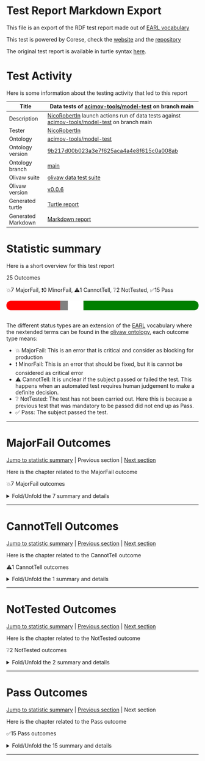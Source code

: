# Test Report Markdown Export

This file is an export of the RDF test report made out of [EARL vocabulary](https://www.w3.org/TR/EARL10/)

This test is powered by Corese, check the [website](https://project.inria.fr/corese/) and the [repository](https://github.com/Wimmics/corese)

The original test report is available in turtle syntax [here](./data-test-actions.ttl).

# Test Activity

Here is some information about the testing activity that led to this report

|Title|Data&#32;tests&#32;of&#32;[acimov-tools/model-test](https://github.com/acimov-tools/model-test)&#32;on&#32;branch&#32;main|
|--|--|
|Description|[NicoRobertIn](https://github.com/NicoRobertIn)&#32;launch&#32;actions&#32;run&#32;of&#32;data&#32;tests&#32;against&#32;[acimov-tools/model-test](https://github.com/acimov-tools/model-test)&#32;on&#32;branch&#32;main|
|Tester|[NicoRobertIn](https://github.com/NicoRobertIn)|
|Ontology|[acimov-tools/model-test](https://github.com/acimov-tools/model-test)|
|Ontology version|[9b217d00b023a3e7f625aca4a4e8f615c0a008ab](https://github.com/acimov-tools/model-test/tree/9b217d00b023a3e7f625aca4a4e8f615c0a008ab)|
|Ontology branch|[main](https://github.com/acimov-tools/model-test/tree/main)|
|Olivaw suite|[olivaw data test suite](https://github.com/Wimmics/olivaw/blob/v0.0.6/olivaw/test/data/suite.py)|
|Olivaw version|[v0.0.6](https://github.com/Wimmics/olivaw)|
|Generated turtle|[Turtle report](./data-test-actions.ttl)|
|Generated Markdown|[Markdown report](./data-test-actions.md)|

# Statistic summary

Here is a short overview for this test report

25 Outcomes

:boom:7 MajorFail, :exclamation:0 MinorFail, :warning:1 CannotTell, :grey_question:2 NotTested, :white_check_mark:15 Pass

<div  style="border-radius: 12px; height: 25px; overflow: hidden"><img src="../assets/red.png" width="28%" height="25px"/><img src="../assets/orange.png" width="0%" height="25px"/><img src="../assets/grey.png" width="4%" height="25px"/><img src="../assets/white.png" width="8%" height="25px"/><img src="../assets/green.png" width="60%" height="25px"/></div>

<br/>

The different status types are an extension of the [EARL](https://www.w3.org/TR/EARL10-Schema/) vocabulary where the nextended terms can be found in the [olivaw ontology](https://ns.inria.fr/olivaw#), each outcome type means:
* :boom: MajorFail: This is an error that is critical and consider as blocking for production
* :exclamation: MinorFail: This is an error that should be fixed, but it is cannot be considered as critical error
* :warning: CannotTell: It is unclear if the subject passed or failed the test. This happens when an automated test requires human judgement to make a definite decision.
* :grey_question: NotTested:  The test has not been carried out. Here this is because a previous test that was mandatory to be passed did not end up as Pass.
* :white_check_mark: Pass: The subject passed the test.

***


# MajorFail Outcomes

[Jump to statistic summary](#statistic-summary)	|	Previous section	|	[Next section](#cannottell-outcomes)

Here is the chapter related to the MajorFail outcome

:boom:7 MajorFail outcomes

<details>
<summary>Fold/Unfold the 7 summary and details</summary>

## MajorFail Outcomes Summary

:boom:7 MajorFail outcomes

|*Jump*|*Number*|*Status*|*Subject*|*Criterion*|*Title*|*Link*|
|------|--------|--------|---------|-----------|-------|------|
|[Chapter top](#majorfail-outcomes)|<div id="summary-MajorFail-1">1/7</div>|:boom:MajorFail|`usecase-zeusecase-wronguncommonprefix`|[data-richness](https://raw.githubusercontent.com/acimov-tools/model-test/main/.acimov/custom-tests/data/richness.shacl#criterion)|Error on custom test |[Jump](#majorfail-outcome-number-1)|
|[Chapter top](#majorfail-outcomes)|<div id="summary-MajorFail-2">2/7</div>|:boom:MajorFail|`usecase-zeusecase-wrongcommonprefix`|[data-richness](https://raw.githubusercontent.com/acimov-tools/model-test/main/.acimov/custom-tests/data/richness.shacl#criterion)|Error on custom test |[Jump](#majorfail-outcome-number-2)|
|[Chapter top](#majorfail-outcomes)|<div id="summary-MajorFail-3">3/7</div>|:boom:MajorFail|`usecase-zeusecase-syntax`|[syntax](https://ns.inria.fr/olivaw#syntax)|Test subject has syntax errors|[Jump](#majorfail-outcome-number-3)|
|[Chapter top](#majorfail-outcomes)|<div id="summary-MajorFail-4">4/7</div>|:boom:MajorFail|`usecase-zeusecase-notrealterm`|[term-recognition](https://ns.inria.fr/olivaw#term-recognition)|Unknown ontology term|[Jump](#majorfail-outcome-number-4)|
|[Chapter top](#majorfail-outcomes)|<div id="summary-MajorFail-5">5/7</div>|:boom:MajorFail|`usecase-zeusecase-notrealterm`|[data-richness](https://raw.githubusercontent.com/acimov-tools/model-test/main/.acimov/custom-tests/data/richness.shacl#criterion)|Error on custom test |[Jump](#majorfail-outcome-number-5)|
|[Chapter top](#majorfail-outcomes)|<div id="summary-MajorFail-6">6/7</div>|:boom:MajorFail|`usecase-zeusecase-inconsistent`|[owl-rl-constraint](https://ns.inria.fr/olivaw#owl-rl-constraint)|OWL RL Constraint violation|[Jump](#majorfail-outcome-number-6)|
|[Chapter top](#majorfail-outcomes)|<div id="summary-MajorFail-7">7/7</div>|:boom:MajorFail|`dataset-domain1-scenario1`|[owl-rl-constraint](https://ns.inria.fr/olivaw#owl-rl-constraint)|OWL RL Constraint violation|[Jump](#majorfail-outcome-number-7)|

***

## MajorFail Outcomes Details

This subchapter gives more details to the :boom:MajorFail outcomes

### MajorFail Outcome number 1

[Jump to summary definition](#summary-MajorFail-1)	|	Previous MajorFail outcome	|	[Next MajorFail outcome](#majorfail-outcome-number-2)

:boom:MajorFail outcome
#### Subject detail
|Name|usecase-zeusecase-wronguncommonprefix|
|----|----|
|Title|Standalone&#32;use&#32;case&#32;use-cases/zeusecase/wronguncommonprefix.ttl&#32;from&#32;branch&#32;main|
|Composition|- [Use case zeusecase/wronguncommonprefix](https://github.com/acimov-tools/model-test/blob/main/use-cases/zeusecase/wronguncommonprefix.ttl)|

#### Criterion detail
|Identifier|[data-richness](https://raw.githubusercontent.com/acimov-tools/model-test/main/.acimov/custom-tests/data/richness.shacl#criterion)|
|----|----|
|Title|The&#32;vocabulary&#32;is&#32;linked&#32;to&#32;by&#32;other&#32;vocabularies|
|Description|Each&#32;node&#32;should&#32;have&#32;predicates&#32;other&#32;than&#32;rdf:type|

#### Outcome Detail
|Jump|Type|:boom:MajorFail|
|----|----|----|
|[Section top](#majorfail-outcome-number-1)|Identifier|`data-richness`|
|[Section top](#majorfail-outcome-number-1)|Title|Error&#32;on&#32;custom&#32;test&#32;|
|[Section top](#majorfail-outcome-number-1)|Description|Error&#32;occured&#32;while&#32;running&#32;custom&#32;test&#32;|
|[Section top](#majorfail-outcome-number-1)|Pointer|<pre lang="Turtle"><code>:shape&#32;a&#32;sh:NodeShape&#32;;  &#10; &#32; &#32; &#32; &#32;sh:message&#32; &#34;Some&#32;subjects&#32;only&#32;have&#32;a&#32;rdf:type&#32;property&#34; &#32;;  &#10; &#32; &#32; &#32; &#32;sh:severity&#32;sh:Warning&#32;;  &#10; &#32; &#32; &#32; &#32;sh:sparql&#32; &#91;&#32;sh:select&#32; &#34; &#34; &#34;  &#10;select&#32;?this&#32;where&#32;{  &#10; &#32; &#32;?this&#32;?p&#32;?o&#32;.  &#10; &#32; &#32; &#32;filter&#32;(?p&#32;!=&#32;rdf:t...&#34; &#34; &#34; &#32;]&#32;;  &#10; &#32; &#32; &#32; &#32;sh:targetSubjectsOf&#32;rdf:type&#32;.</code></pre>|
|[Section top](#majorfail-outcome-number-1)|Pointer|<pre lang="Turtle"><code>violation:e87efa47-2d62-4036-a3f2-d9af708273d1&#32;a&#32;sh:ValidationResult&#32;;  &#10; &#32; &#32; &#32; &#32;sh:focusNode&#32; &#60;https://www.example.org/zeusecase/zeInstance> &#32;;  &#10; &#32; &#32; &#32; &#32;sh:resultMessage&#32; &#34;Some&#32;subjects&#32;only&#32;have&#32;a&#32;rdf:type&#32;property&#34; &#32;;  &#10; &#32; &#32; &#32; &#32;sh:resultPath&#32;sh:sparql&#32;;  &#10; &#32; &#32; &#32; &#32;sh:resultSeverity&#32;sh:Warning&#32;;  &#10; &#32; &#32; &#32; &#32;sh:sourceConstraintComponent&#32;sh:sparqlCount&#32;;  &#10; &#32; &#32; &#32; &#32;sh:sourceShape&#32;data-richness:shape&#32;.</code></pre>|
|[Section top](#majorfail-outcome-number-1)|Pointer|<pre lang="Turtle"><code>:zeInstance&#32;a&#32; &#60;http://www.example.org/olivaw/ClassA> &#32;.</code></pre>|

***
### MajorFail Outcome number 2

[Jump to summary definition](#summary-MajorFail-2)	|	[Previous MajorFail outcome](#majorfail-outcome-number-1)	|	[Next MajorFail outcome](#majorfail-outcome-number-3)

:boom:MajorFail outcome
#### Subject detail
|Name|usecase-zeusecase-wrongcommonprefix|
|----|----|
|Title|Standalone&#32;use&#32;case&#32;use-cases/zeusecase/wrongcommonprefix.ttl&#32;from&#32;branch&#32;main|
|Composition|- [Use case zeusecase/wrongcommonprefix](https://github.com/acimov-tools/model-test/blob/main/use-cases/zeusecase/wrongcommonprefix.ttl)|

#### Criterion detail
|Identifier|[data-richness](https://raw.githubusercontent.com/acimov-tools/model-test/main/.acimov/custom-tests/data/richness.shacl#criterion)|
|----|----|
|Title|The&#32;vocabulary&#32;is&#32;linked&#32;to&#32;by&#32;other&#32;vocabularies|
|Description|Each&#32;node&#32;should&#32;have&#32;predicates&#32;other&#32;than&#32;rdf:type|

#### Outcome Detail
|Jump|Type|:boom:MajorFail|
|----|----|----|
|[Section top](#majorfail-outcome-number-2)|Identifier|`data-richness`|
|[Section top](#majorfail-outcome-number-2)|Title|Error&#32;on&#32;custom&#32;test&#32;|
|[Section top](#majorfail-outcome-number-2)|Description|Error&#32;occured&#32;while&#32;running&#32;custom&#32;test&#32;|
|[Section top](#majorfail-outcome-number-2)|Pointer|<pre lang="Turtle"><code>:shape&#32;a&#32;sh:NodeShape&#32;;  &#10; &#32; &#32; &#32; &#32;sh:message&#32; &#34;Some&#32;subjects&#32;only&#32;have&#32;a&#32;rdf:type&#32;property&#34; &#32;;  &#10; &#32; &#32; &#32; &#32;sh:severity&#32;sh:Warning&#32;;  &#10; &#32; &#32; &#32; &#32;sh:sparql&#32; &#91;&#32;sh:select&#32; &#34; &#34; &#34;  &#10;select&#32;?this&#32;where&#32;{  &#10; &#32; &#32;?this&#32;?p&#32;?o&#32;.  &#10; &#32; &#32; &#32;filter&#32;(?p&#32;!=&#32;rdf:t...&#34; &#34; &#34; &#32;]&#32;;  &#10; &#32; &#32; &#32; &#32;sh:targetSubjectsOf&#32;rdf:type&#32;.</code></pre>|
|[Section top](#majorfail-outcome-number-2)|Pointer|<pre lang="Turtle"><code>violation:bbb37be9-80e7-4484-9754-68868ac8a4a2&#32;a&#32;sh:ValidationResult&#32;;  &#10; &#32; &#32; &#32; &#32;sh:focusNode&#32; &#60;https://www.example.org/zeusecase/zeInstance> &#32;;  &#10; &#32; &#32; &#32; &#32;sh:resultMessage&#32; &#34;Some&#32;subjects&#32;only&#32;have&#32;a&#32;rdf:type&#32;property&#34; &#32;;  &#10; &#32; &#32; &#32; &#32;sh:resultPath&#32;sh:sparql&#32;;  &#10; &#32; &#32; &#32; &#32;sh:resultSeverity&#32;sh:Warning&#32;;  &#10; &#32; &#32; &#32; &#32;sh:sourceConstraintComponent&#32;sh:sparqlCount&#32;;  &#10; &#32; &#32; &#32; &#32;sh:sourceShape&#32;data-richness:shape&#32;.</code></pre>|
|[Section top](#majorfail-outcome-number-2)|Pointer|<pre lang="Turtle"><code>:zeInstance&#32;a&#32;sand:ClassA&#32;.</code></pre>|

***
### MajorFail Outcome number 3

[Jump to summary definition](#summary-MajorFail-3)	|	[Previous MajorFail outcome](#majorfail-outcome-number-2)	|	[Next MajorFail outcome](#majorfail-outcome-number-4)

:boom:MajorFail outcome
#### Subject detail
|Name|usecase-zeusecase-syntax|
|----|----|
|Title|Standalone&#32;use&#32;case&#32;use-cases/zeusecase/syntax.ttl&#32;from&#32;branch&#32;main|
|Composition|- [Use case zeusecase/syntax](https://github.com/acimov-tools/model-test/blob/main/use-cases/zeusecase/syntax.ttl)|

#### Criterion detail
|Identifier|[syntax](https://ns.inria.fr/olivaw#syntax)|
|----|----|
|Title|Syntax&#32;test|
|Description|A&#32;test&#32;meant&#32;to&#32;check&#32;wether&#32;the&#32;test&#32;subject&#32;is&#32;syntaxically&#32;correct&#32;or&#32;not.|

#### Outcome Detail
|Jump|Type|:boom:MajorFail|
|----|----|----|
|[Section top](#majorfail-outcome-number-3)|Identifier|`syntax-error`|
|[Section top](#majorfail-outcome-number-3)|Title|Test&#32;subject&#32;has&#32;syntax&#32;errors|
|[Section top](#majorfail-outcome-number-3)|Description|Encountered&#32; &#34;a&#34; &#32;at&#32;line&#32;6,&#32;column&#32;27.|

***
### MajorFail Outcome number 4

[Jump to summary definition](#summary-MajorFail-4)	|	[Previous MajorFail outcome](#majorfail-outcome-number-3)	|	[Next MajorFail outcome](#majorfail-outcome-number-5)

:boom:MajorFail outcome
#### Subject detail
|Name|usecase-zeusecase-notrealterm|
|----|----|
|Title|Standalone&#32;use&#32;case&#32;use-cases/zeusecase/notrealterm.ttl&#32;from&#32;branch&#32;main|
|Composition|- [Use case zeusecase/notrealterm](https://github.com/acimov-tools/model-test/blob/main/use-cases/zeusecase/notrealterm.ttl)|

#### Criterion detail
|Identifier|[term-recognition](https://ns.inria.fr/olivaw#term-recognition)|
|----|----|
|Title|Term&#32;recognition&#32;test|
|Description|A&#32;test&#32;meant&#32;to&#32;detect&#32;if&#32;all&#32;the&#32;terms&#32;from&#32;the&#32;subject&#32;that&#32;are&#32;from&#32;the&#32;ontology&#32;namespace&#32;are&#32;indeed&#32;defined&#32;in&#32;the&#32;ontology|

#### Outcome Detail
|Jump|Type|:boom:MajorFail|
|----|----|----|
|[Section top](#majorfail-outcome-number-4)|Identifier|`unknown-term`|
|[Section top](#majorfail-outcome-number-4)|Title|Unknown&#32;ontology&#32;term|
|[Section top](#majorfail-outcome-number-4)|Description|Some&#32;fragment&#32;terms&#32;are&#32;in&#32;ontology&#32;namespace&#32;but&#32;not&#32;defined&#32;in&#32;ontology|
|[Section top](#majorfail-outcome-number-4)|Pointer|<pre lang="Turtle"><code>Term&#32;not&#32;recognized:&#32; &#60;https://www.example.org/olivaw/ClasseA></code></pre>|
|[Section top](#majorfail-outcome-number-4)|Pointer|<pre lang="Turtle"><code>&#60;https://www.example.org/zeusecase/zeInstance> &#32;a&#32;:ClasseA&#32;.</code></pre>|

***
### MajorFail Outcome number 5

[Jump to summary definition](#summary-MajorFail-5)	|	[Previous MajorFail outcome](#majorfail-outcome-number-4)	|	[Next MajorFail outcome](#majorfail-outcome-number-6)

:boom:MajorFail outcome
#### Subject detail
|Name|usecase-zeusecase-notrealterm|
|----|----|
|Title|Standalone&#32;use&#32;case&#32;use-cases/zeusecase/notrealterm.ttl&#32;from&#32;branch&#32;main|
|Composition|- [Use case zeusecase/notrealterm](https://github.com/acimov-tools/model-test/blob/main/use-cases/zeusecase/notrealterm.ttl)|

#### Criterion detail
|Identifier|[data-richness](https://raw.githubusercontent.com/acimov-tools/model-test/main/.acimov/custom-tests/data/richness.shacl#criterion)|
|----|----|
|Title|The&#32;vocabulary&#32;is&#32;linked&#32;to&#32;by&#32;other&#32;vocabularies|
|Description|Each&#32;node&#32;should&#32;have&#32;predicates&#32;other&#32;than&#32;rdf:type|

#### Outcome Detail
|Jump|Type|:boom:MajorFail|
|----|----|----|
|[Section top](#majorfail-outcome-number-5)|Identifier|`data-richness`|
|[Section top](#majorfail-outcome-number-5)|Title|Error&#32;on&#32;custom&#32;test&#32;|
|[Section top](#majorfail-outcome-number-5)|Description|Error&#32;occured&#32;while&#32;running&#32;custom&#32;test&#32;|
|[Section top](#majorfail-outcome-number-5)|Pointer|<pre lang="Turtle"><code>:shape&#32;a&#32;sh:NodeShape&#32;;  &#10; &#32; &#32; &#32; &#32;sh:message&#32; &#34;Some&#32;subjects&#32;only&#32;have&#32;a&#32;rdf:type&#32;property&#34; &#32;;  &#10; &#32; &#32; &#32; &#32;sh:severity&#32;sh:Warning&#32;;  &#10; &#32; &#32; &#32; &#32;sh:sparql&#32; &#91;&#32;sh:select&#32; &#34; &#34; &#34;  &#10;select&#32;?this&#32;where&#32;{  &#10; &#32; &#32;?this&#32;?p&#32;?o&#32;.  &#10; &#32; &#32; &#32;filter&#32;(?p&#32;!=&#32;rdf:t...&#34; &#34; &#34; &#32;]&#32;;  &#10; &#32; &#32; &#32; &#32;sh:targetSubjectsOf&#32;rdf:type&#32;.</code></pre>|
|[Section top](#majorfail-outcome-number-5)|Pointer|<pre lang="Turtle"><code>violation:53f6d8f3-3e3b-400b-8435-076009212ec7&#32;a&#32;sh:ValidationResult&#32;;  &#10; &#32; &#32; &#32; &#32;sh:focusNode&#32; &#60;https://www.example.org/zeusecase/zeInstance> &#32;;  &#10; &#32; &#32; &#32; &#32;sh:resultMessage&#32; &#34;Some&#32;subjects&#32;only&#32;have&#32;a&#32;rdf:type&#32;property&#34; &#32;;  &#10; &#32; &#32; &#32; &#32;sh:resultPath&#32;sh:sparql&#32;;  &#10; &#32; &#32; &#32; &#32;sh:resultSeverity&#32;sh:Warning&#32;;  &#10; &#32; &#32; &#32; &#32;sh:sourceConstraintComponent&#32;sh:sparqlCount&#32;;  &#10; &#32; &#32; &#32; &#32;sh:sourceShape&#32;data-richness:shape&#32;.</code></pre>|
|[Section top](#majorfail-outcome-number-5)|Pointer|<pre lang="Turtle"><code>:zeInstance&#32;a&#32;sand:ClasseA&#32;.</code></pre>|

***
### MajorFail Outcome number 6

[Jump to summary definition](#summary-MajorFail-6)	|	[Previous MajorFail outcome](#majorfail-outcome-number-5)	|	[Next MajorFail outcome](#majorfail-outcome-number-7)

:boom:MajorFail outcome
#### Subject detail
|Name|usecase-zeusecase-inconsistent|
|----|----|
|Title|Standalone&#32;use&#32;case&#32;use-cases/zeusecase/inconsistent.ttl&#32;from&#32;branch&#32;main|
|Composition|- [Use case zeusecase/inconsistent](https://github.com/acimov-tools/model-test/blob/main/use-cases/zeusecase/inconsistent.ttl)|

#### Criterion detail
|Identifier|[owl-rl-constraint](https://ns.inria.fr/olivaw#owl-rl-constraint)|
|----|----|
|Title|OWL&#32;RL&#32;Constraint&#32;test|
|Description|A&#32;test&#32;meant&#32;to&#32;check&#32;wether&#32;the&#32;test&#32;subject&#32;is&#32;syntaxically&#32;correct&#32;or&#32;not.|

#### Outcome Detail
|Jump|Type|:boom:MajorFail|
|----|----|----|
|[Section top](#majorfail-outcome-number-6)|Identifier|`owl-rl-constraint-violation`|
|[Section top](#majorfail-outcome-number-6)|Title|OWL&#32;RL&#32;Constraint&#32;violation|
|[Section top](#majorfail-outcome-number-6)|Description|http://www.w3.org/2002/07/owl#AllDisjointClasses&#32; &#10;rdf:type&#32;sp:ConstraintViolation&#32; &#10;sp:violationRoot&#32; &#60;https://www.example.org/zeusecase/zeInstance> &#32; &#10;rdfs:label&#32; &#34;Violates&#32;owl:AllDisjointClasses&#34; &#32; &#10;sp:arg1&#32; &#60;https://www.example.org/zeusecase/zeClassA> &#32; &#10;sp:arg2&#32; &#60;https://www.example.org/zeusecase/zeClassB> &#32; &#10; &#32; &#10;|

***
### MajorFail Outcome number 7

[Jump to summary definition](#summary-MajorFail-7)	|	[Previous MajorFail outcome](#majorfail-outcome-number-6)	|	Next MajorFail outcome

:boom:MajorFail outcome
#### Subject detail
|Name|dataset-domain1-scenario1|
|----|----|
|Title|Standalone&#32;dataset&#32;domains/domain1/scenario1/dataset.ttl&#32;from&#32;branch&#32;main|
|Composition|- [Dataset domain1/scenario1](https://github.com/acimov-tools/model-test/blob/main/domains/domain1/scenario1/dataset.ttl)|

#### Criterion detail
|Identifier|[owl-rl-constraint](https://ns.inria.fr/olivaw#owl-rl-constraint)|
|----|----|
|Title|OWL&#32;RL&#32;Constraint&#32;test|
|Description|A&#32;test&#32;meant&#32;to&#32;check&#32;wether&#32;the&#32;test&#32;subject&#32;is&#32;syntaxically&#32;correct&#32;or&#32;not.|

#### Outcome Detail
|Jump|Type|:boom:MajorFail|
|----|----|----|
|[Section top](#majorfail-outcome-number-7)|Identifier|`owl-rl-constraint-violation`|
|[Section top](#majorfail-outcome-number-7)|Title|OWL&#32;RL&#32;Constraint&#32;violation|
|[Section top](#majorfail-outcome-number-7)|Description|http://www.w3.org/2002/07/owl#AllDisjointClasses&#32; &#10;rdf:type&#32;sp:ConstraintViolation&#32; &#10;sp:violationRoot&#32; &#60;http://stardog.com/tutorial/The&lowbar;Beatles> &#32; &#10;rdfs:label&#32; &#34;Violates&#32;owl:AllDisjointClasses&#34; &#32; &#10;sp:arg1&#32; &#60;https://www.example.org/A> &#32; &#10;sp:arg2&#32; &#60;https://www.example.org/B> &#32; &#10; &#32; &#10;|

***

</details>

***


# CannotTell Outcomes

[Jump to statistic summary](#statistic-summary)	|	[Previous section](#majorfail-outcomes)	|	[Next section](#nottested-outcomes)

Here is the chapter related to the CannotTell outcome

:warning:1 CannotTell outcomes

<details>
<summary>Fold/Unfold the 1 summary and details</summary>

## CannotTell Outcomes Summary

:warning:1 CannotTell outcomes

|*Jump*|*Number*|*Status*|*Subject*|*Criterion*|*Title*|*Link*|
|------|--------|--------|---------|-----------|-------|------|
|[Chapter top](#cannottell-outcomes)|<div id="summary-CannotTell-1">1/1</div>|:warning:CannotTell|`usecase-zeusecase-wronguncommonprefix`|[namespace-validity](https://ns.inria.fr/olivaw#namespace-validity)|Possible namespace typo|[Jump](#cannottell-outcome-number-1)|

***

## CannotTell Outcomes Details

This subchapter gives more details to the :warning:CannotTell outcomes

### CannotTell Outcome number 1

[Jump to summary definition](#summary-CannotTell-1)	|	Previous CannotTell outcome	|	Next CannotTell outcome

:warning:CannotTell outcome
#### Subject detail
|Name|usecase-zeusecase-wronguncommonprefix|
|----|----|
|Title|Standalone&#32;use&#32;case&#32;use-cases/zeusecase/wronguncommonprefix.ttl&#32;from&#32;branch&#32;main|
|Composition|- [Use case zeusecase/wronguncommonprefix](https://github.com/acimov-tools/model-test/blob/main/use-cases/zeusecase/wronguncommonprefix.ttl)|

#### Criterion detail
|Identifier|[namespace-validity](https://ns.inria.fr/olivaw#namespace-validity)|
|----|----|
|Title|Prefix&#32;validity&#32;test|
|Description|A&#32;test&#32;case&#32;checking&#32;if&#32;all&#32;the&#32;prefixes&#32;are&#32;not&#32;too&#32;close&#32;from&#32;the&#32;most&#32;used&#32;existing&#32;namespaces&#32;(according&#32;to&#32;prefix&#32;cc)&#32;or&#32;an&#32;ontology&#32;namespace|

#### Outcome Detail
|Jump|Type|:warning:CannotTell|
|----|----|----|
|[Section top](#cannottell-outcome-number-1)|Identifier|`namespace-typo`|
|[Section top](#cannottell-outcome-number-1)|Title|Possible&#32;namespace&#32;typo|
|[Section top](#cannottell-outcome-number-1)|Description|The&#32;following&#32;namespace&#32;seems&#32;suspicious:  &#10; &#32;http://www.example.org/olivaw/&#32;  &#10;Was&#32;it&#32;supposed&#32;to&#32;correspond&#32;to&#32;one&#32;of&#32;these&#32;namespaces?|
|[Section top](#cannottell-outcome-number-1)|Pointer|<pre lang="Turtle"><code>Namespace&#32;usage&#32;in&#32;the&#32;subject&#32;file:</code></pre>|
|[Section top](#cannottell-outcome-number-1)|Pointer|<pre lang="Turtle"><code>&#60;https://www.example.org/zeusecase/zeInstance> &#32;a&#32; &#60;http://www.example.org/olivaw/ClassA> &#32;.</code></pre>|
|[Section top](#cannottell-outcome-number-1)|Pointer|<pre lang="Turtle"><code>Similar&#32;namespace&#32;found&#32;in&#32;file:  &#10;./use-cases/zeusecase/notrealterm.ttl&#32;  &#10;Namespace&#32;found:  &#10;https://www.example.org/olivaw/</code></pre>|
|[Section top](#cannottell-outcome-number-1)|Pointer|<pre lang="Turtle"><code>&#60;https://www.example.org/zeusecase/zeInstance> &#32;a&#32;similar-namespace:ClasseA&#32;.</code></pre>|

***

</details>

***


# NotTested Outcomes

[Jump to statistic summary](#statistic-summary)	|	[Previous section](#cannottell-outcomes)	|	[Next section](#pass-outcomes)

Here is the chapter related to the NotTested outcome

:grey_question:2 NotTested outcomes

<details>
<summary>Fold/Unfold the 2 summary and details</summary>

## NotTested Outcomes Summary

:grey_question:2 NotTested outcomes

|*Jump*|*Number*|*Status*|*Subject*|*Criterion*|*Title*|*Link*|
|------|--------|--------|---------|-----------|-------|------|
|[Chapter top](#nottested-outcomes)|<div id="summary-NotTested-1">1/2</div>|:grey_question:NotTested|`usecase-zeusecase-syntax`|[data-richness](https://ns.inria.fr/olivaw#data-richness)|Error on custom test |[Jump](#nottested-outcome-number-1)|
|[Chapter top](#nottested-outcomes)|<div id="summary-NotTested-2">2/2</div>|:grey_question:NotTested|`usecase-zeusecase-syntax`|[node-with-class](https://ns.inria.fr/olivaw#node-with-class)|Error on custom test |[Jump](#nottested-outcome-number-2)|

***

## NotTested Outcomes Details

This subchapter gives more details to the :grey_question:NotTested outcomes

### NotTested Outcome number 1

[Jump to summary definition](#summary-NotTested-1)	|	Previous NotTested outcome	|	[Next NotTested outcome](#nottested-outcome-number-2)

:grey_question:NotTested outcome
#### Subject detail
|Name|usecase-zeusecase-syntax|
|----|----|
|Title|Standalone&#32;use&#32;case&#32;use-cases/zeusecase/syntax.ttl&#32;from&#32;branch&#32;main|
|Composition|- [Use case zeusecase/syntax](https://github.com/acimov-tools/model-test/blob/main/use-cases/zeusecase/syntax.ttl)|

#### Criterion detail
|Identifier|[data-richness](https://ns.inria.fr/olivaw#data-richness)|
|----|----|
|Title|The&#32;vocabulary&#32;is&#32;linked&#32;to&#32;by&#32;other&#32;vocabularies|
|Description|Each&#32;node&#32;should&#32;have&#32;predicates&#32;other&#32;than&#32;rdf:type|

#### Outcome Detail
|Jump|Type|:grey_question:NotTested|
|----|----|----|
|[Section top](#nottested-outcome-number-1)|Identifier|`data-richness`|
|[Section top](#nottested-outcome-number-1)|Title|Error&#32;on&#32;custom&#32;test&#32;|
|[Section top](#nottested-outcome-number-1)|Description|Custom&#32;test&#32; &#32;could&#32;not&#32;be&#32;run&#32;because&#32;the&#32;subject&#32;could&#32;not&#32;be&#32;loaded&#32;in&#32;the&#32;engine|

***
### NotTested Outcome number 2

[Jump to summary definition](#summary-NotTested-2)	|	[Previous NotTested outcome](#nottested-outcome-number-1)	|	Next NotTested outcome

:grey_question:NotTested outcome
#### Subject detail
|Name|usecase-zeusecase-syntax|
|----|----|
|Title|Standalone&#32;use&#32;case&#32;use-cases/zeusecase/syntax.ttl&#32;from&#32;branch&#32;main|
|Composition|- [Use case zeusecase/syntax](https://github.com/acimov-tools/model-test/blob/main/use-cases/zeusecase/syntax.ttl)|

#### Criterion detail
|Identifier|[node-with-class](https://ns.inria.fr/olivaw#node-with-class)|
|----|----|
|Title|Classed&#32;node&#32;test|
|Description|A&#32;test&#32;meant&#32;to&#32;test&#32;if&#32;each&#32;node&#32;has&#32;a&#32;rdf:type&#32;property|

#### Outcome Detail
|Jump|Type|:grey_question:NotTested|
|----|----|----|
|[Section top](#nottested-outcome-number-2)|Identifier|`node-with-class`|
|[Section top](#nottested-outcome-number-2)|Title|Error&#32;on&#32;custom&#32;test&#32;|
|[Section top](#nottested-outcome-number-2)|Description|Custom&#32;test&#32; &#32;could&#32;not&#32;be&#32;run&#32;because&#32;the&#32;subject&#32;could&#32;not&#32;be&#32;loaded&#32;in&#32;the&#32;engine|

***

</details>

***


# Pass Outcomes

[Jump to statistic summary](#statistic-summary)	|	[Previous section](#nottested-outcomes)	|	Next section

Here is the chapter related to the Pass outcome

:white_check_mark:15 Pass outcomes

<details>
<summary>Fold/Unfold the 15 summary and details</summary>

## Pass Outcomes Summary

:white_check_mark:15 Pass outcomes

|*Jump*|*Number*|*Status*|*Subject*|*Criterion*|*Title*|*Link*|
|------|--------|--------|---------|-----------|-------|------|
|[Chapter top](#pass-outcomes)|<div id="summary-Pass-1">1/15</div>|:white_check_mark:Pass|`usecase-zeusecase-wronguncommonprefix`|[owl-rl-constraint](https://ns.inria.fr/olivaw#owl-rl-constraint)|OWL RL consistent|[Jump](#pass-outcome-number-1)|
|[Chapter top](#pass-outcomes)|<div id="summary-Pass-2">2/15</div>|:white_check_mark:Pass|`usecase-zeusecase-wronguncommonprefix`|[syntax](https://ns.inria.fr/olivaw#syntax)|Correct syntax|[Jump](#pass-outcome-number-2)|
|[Chapter top](#pass-outcomes)|<div id="summary-Pass-3">3/15</div>|:white_check_mark:Pass|`usecase-zeusecase-wronguncommonprefix`|[term-recognition](https://ns.inria.fr/olivaw#term-recognition)|Every term exists|[Jump](#pass-outcome-number-3)|
|[Chapter top](#pass-outcomes)|<div id="summary-Pass-4">4/15</div>|:white_check_mark:Pass|`usecase-zeusecase-wronguncommonprefix`|[node-with-class](https://raw.githubusercontent.com/acimov-tools/model-test/main/.acimov/custom-tests/data/node-with-class.shacl#criterion)|Test  passed|[Jump](#pass-outcome-number-4)|
|[Chapter top](#pass-outcomes)|<div id="summary-Pass-5">5/15</div>|:white_check_mark:Pass|`usecase-zeusecase-wrongcommonprefix`|[namespace-validity](https://ns.inria.fr/olivaw#namespace-validity)|No namespace typo|[Jump](#pass-outcome-number-5)|
|[Chapter top](#pass-outcomes)|<div id="summary-Pass-6">6/15</div>|:white_check_mark:Pass|`usecase-zeusecase-wrongcommonprefix`|[owl-rl-constraint](https://ns.inria.fr/olivaw#owl-rl-constraint)|OWL RL consistent|[Jump](#pass-outcome-number-6)|
|[Chapter top](#pass-outcomes)|<div id="summary-Pass-7">7/15</div>|:white_check_mark:Pass|`usecase-zeusecase-wrongcommonprefix`|[syntax](https://ns.inria.fr/olivaw#syntax)|Correct syntax|[Jump](#pass-outcome-number-7)|
|[Chapter top](#pass-outcomes)|<div id="summary-Pass-8">8/15</div>|:white_check_mark:Pass|`usecase-zeusecase-wrongcommonprefix`|[term-recognition](https://ns.inria.fr/olivaw#term-recognition)|Every term exists|[Jump](#pass-outcome-number-8)|
|[Chapter top](#pass-outcomes)|<div id="summary-Pass-9">9/15</div>|:white_check_mark:Pass|`usecase-zeusecase-wrongcommonprefix`|[node-with-class](https://raw.githubusercontent.com/acimov-tools/model-test/main/.acimov/custom-tests/data/node-with-class.shacl#criterion)|Test  passed|[Jump](#pass-outcome-number-9)|
|[Chapter top](#pass-outcomes)|<div id="summary-Pass-10">10/15</div>|:white_check_mark:Pass|`usecase-zeusecase-notrealterm`|[namespace-validity](https://ns.inria.fr/olivaw#namespace-validity)|No namespace typo|[Jump](#pass-outcome-number-10)|
|[Chapter top](#pass-outcomes)|<div id="summary-Pass-11">11/15</div>|:white_check_mark:Pass|`usecase-zeusecase-notrealterm`|[owl-rl-constraint](https://ns.inria.fr/olivaw#owl-rl-constraint)|OWL RL consistent|[Jump](#pass-outcome-number-11)|
|[Chapter top](#pass-outcomes)|<div id="summary-Pass-12">12/15</div>|:white_check_mark:Pass|`usecase-zeusecase-notrealterm`|[syntax](https://ns.inria.fr/olivaw#syntax)|Correct syntax|[Jump](#pass-outcome-number-12)|
|[Chapter top](#pass-outcomes)|<div id="summary-Pass-13">13/15</div>|:white_check_mark:Pass|`usecase-zeusecase-notrealterm`|[node-with-class](https://raw.githubusercontent.com/acimov-tools/model-test/main/.acimov/custom-tests/data/node-with-class.shacl#criterion)|Test  passed|[Jump](#pass-outcome-number-13)|
|[Chapter top](#pass-outcomes)|<div id="summary-Pass-14">14/15</div>|:white_check_mark:Pass|`usecase-zeusecase-inconsistent`|[syntax](https://ns.inria.fr/olivaw#syntax)|Correct syntax|[Jump](#pass-outcome-number-14)|
|[Chapter top](#pass-outcomes)|<div id="summary-Pass-15">15/15</div>|:white_check_mark:Pass|`dataset-domain1-scenario1`|[syntax](https://ns.inria.fr/olivaw#syntax)|Correct syntax|[Jump](#pass-outcome-number-15)|

***

## Pass Outcomes Details

This subchapter gives more details to the :white_check_mark:Pass outcomes

### Pass Outcome number 1

[Jump to summary definition](#summary-Pass-1)	|	Previous Pass outcome	|	[Next Pass outcome](#pass-outcome-number-2)

:white_check_mark:Pass outcome
#### Subject detail
|Name|usecase-zeusecase-wronguncommonprefix|
|----|----|
|Title|Standalone&#32;use&#32;case&#32;use-cases/zeusecase/wronguncommonprefix.ttl&#32;from&#32;branch&#32;main|
|Composition|- [Use case zeusecase/wronguncommonprefix](https://github.com/acimov-tools/model-test/blob/main/use-cases/zeusecase/wronguncommonprefix.ttl)|

#### Criterion detail
|Identifier|[owl-rl-constraint](https://ns.inria.fr/olivaw#owl-rl-constraint)|
|----|----|
|Title|OWL&#32;RL&#32;Constraint&#32;test|
|Description|A&#32;test&#32;meant&#32;to&#32;check&#32;wether&#32;the&#32;test&#32;subject&#32;is&#32;syntaxically&#32;correct&#32;or&#32;not.|

#### Outcome Detail
|Jump|Type|:white_check_mark:Pass|
|----|----|----|
|[Section top](#pass-outcome-number-1)|Identifier|`owl-rl-constraint-violation`|
|[Section top](#pass-outcome-number-1)|Title|OWL&#32;RL&#32;consistent|
|[Section top](#pass-outcome-number-1)|Description|The&#32;provided&#32;graph&#32;is&#32;consistent&#32;for&#32;any&#32;OWL&#32;RL&#32;constraint|

***
### Pass Outcome number 2

[Jump to summary definition](#summary-Pass-2)	|	[Previous Pass outcome](#pass-outcome-number-1)	|	[Next Pass outcome](#pass-outcome-number-3)

:white_check_mark:Pass outcome
#### Subject detail
|Name|usecase-zeusecase-wronguncommonprefix|
|----|----|
|Title|Standalone&#32;use&#32;case&#32;use-cases/zeusecase/wronguncommonprefix.ttl&#32;from&#32;branch&#32;main|
|Composition|- [Use case zeusecase/wronguncommonprefix](https://github.com/acimov-tools/model-test/blob/main/use-cases/zeusecase/wronguncommonprefix.ttl)|

#### Criterion detail
|Identifier|[syntax](https://ns.inria.fr/olivaw#syntax)|
|----|----|
|Title|Syntax&#32;test|
|Description|A&#32;test&#32;meant&#32;to&#32;check&#32;wether&#32;the&#32;test&#32;subject&#32;is&#32;syntaxically&#32;correct&#32;or&#32;not.|

#### Outcome Detail
|Jump|Type|:white_check_mark:Pass|
|----|----|----|
|[Section top](#pass-outcome-number-2)|Identifier|`syntax-error`|
|[Section top](#pass-outcome-number-2)|Title|Correct&#32;syntax|
|[Section top](#pass-outcome-number-2)|Description|Test&#32;subject&#32;has&#32;a&#32;correct&#32;syntax|

***
### Pass Outcome number 3

[Jump to summary definition](#summary-Pass-3)	|	[Previous Pass outcome](#pass-outcome-number-2)	|	[Next Pass outcome](#pass-outcome-number-4)

:white_check_mark:Pass outcome
#### Subject detail
|Name|usecase-zeusecase-wronguncommonprefix|
|----|----|
|Title|Standalone&#32;use&#32;case&#32;use-cases/zeusecase/wronguncommonprefix.ttl&#32;from&#32;branch&#32;main|
|Composition|- [Use case zeusecase/wronguncommonprefix](https://github.com/acimov-tools/model-test/blob/main/use-cases/zeusecase/wronguncommonprefix.ttl)|

#### Criterion detail
|Identifier|[term-recognition](https://ns.inria.fr/olivaw#term-recognition)|
|----|----|
|Title|Term&#32;recognition&#32;test|
|Description|A&#32;test&#32;meant&#32;to&#32;detect&#32;if&#32;all&#32;the&#32;terms&#32;from&#32;the&#32;subject&#32;that&#32;are&#32;from&#32;the&#32;ontology&#32;namespace&#32;are&#32;indeed&#32;defined&#32;in&#32;the&#32;ontology|

#### Outcome Detail
|Jump|Type|:white_check_mark:Pass|
|----|----|----|
|[Section top](#pass-outcome-number-3)|Identifier|`unknown-term`|
|[Section top](#pass-outcome-number-3)|Title|Every&#32;term&#32;exists|
|[Section top](#pass-outcome-number-3)|Description|All&#32;the&#32;ontologic&#32;terms&#32;in&#32;the&#32;subject&#32;are&#32;defined&#32;in&#32;the&#32;ontology|

***
### Pass Outcome number 4

[Jump to summary definition](#summary-Pass-4)	|	[Previous Pass outcome](#pass-outcome-number-3)	|	[Next Pass outcome](#pass-outcome-number-5)

:white_check_mark:Pass outcome
#### Subject detail
|Name|usecase-zeusecase-wronguncommonprefix|
|----|----|
|Title|Standalone&#32;use&#32;case&#32;use-cases/zeusecase/wronguncommonprefix.ttl&#32;from&#32;branch&#32;main|
|Composition|- [Use case zeusecase/wronguncommonprefix](https://github.com/acimov-tools/model-test/blob/main/use-cases/zeusecase/wronguncommonprefix.ttl)|

#### Criterion detail
|Identifier|[node-with-class](https://raw.githubusercontent.com/acimov-tools/model-test/main/.acimov/custom-tests/data/node-with-class.shacl#criterion)|
|----|----|
|Title|Classed&#32;node&#32;test|
|Description|A&#32;test&#32;meant&#32;to&#32;test&#32;if&#32;each&#32;node&#32;has&#32;a&#32;rdf:type&#32;property|

#### Outcome Detail
|Jump|Type|:white_check_mark:Pass|
|----|----|----|
|[Section top](#pass-outcome-number-4)|Identifier|`node-with-class`|
|[Section top](#pass-outcome-number-4)|Title|Test&#32; &#32;passed|
|[Section top](#pass-outcome-number-4)|Description|The&#32;custom&#32;test&#32; &#32;passed|

***
### Pass Outcome number 5

[Jump to summary definition](#summary-Pass-5)	|	[Previous Pass outcome](#pass-outcome-number-4)	|	[Next Pass outcome](#pass-outcome-number-6)

:white_check_mark:Pass outcome
#### Subject detail
|Name|usecase-zeusecase-wrongcommonprefix|
|----|----|
|Title|Standalone&#32;use&#32;case&#32;use-cases/zeusecase/wrongcommonprefix.ttl&#32;from&#32;branch&#32;main|
|Composition|- [Use case zeusecase/wrongcommonprefix](https://github.com/acimov-tools/model-test/blob/main/use-cases/zeusecase/wrongcommonprefix.ttl)|

#### Criterion detail
|Identifier|[namespace-validity](https://ns.inria.fr/olivaw#namespace-validity)|
|----|----|
|Title|Prefix&#32;validity&#32;test|
|Description|A&#32;test&#32;case&#32;checking&#32;if&#32;all&#32;the&#32;prefixes&#32;are&#32;not&#32;too&#32;close&#32;from&#32;the&#32;most&#32;used&#32;existing&#32;namespaces&#32;(according&#32;to&#32;prefix&#32;cc)&#32;or&#32;an&#32;ontology&#32;namespace|

#### Outcome Detail
|Jump|Type|:white_check_mark:Pass|
|----|----|----|
|[Section top](#pass-outcome-number-5)|Identifier|`namespace-typo`|
|[Section top](#pass-outcome-number-5)|Title|No&#32;namespace&#32;typo|
|[Section top](#pass-outcome-number-5)|Description|It&#32;seems&#32;that&#32;none&#32;of&#32;the&#32;subject&#32;URIs&#32;have&#32;namespaces&#32;typos|

***
### Pass Outcome number 6

[Jump to summary definition](#summary-Pass-6)	|	[Previous Pass outcome](#pass-outcome-number-5)	|	[Next Pass outcome](#pass-outcome-number-7)

:white_check_mark:Pass outcome
#### Subject detail
|Name|usecase-zeusecase-wrongcommonprefix|
|----|----|
|Title|Standalone&#32;use&#32;case&#32;use-cases/zeusecase/wrongcommonprefix.ttl&#32;from&#32;branch&#32;main|
|Composition|- [Use case zeusecase/wrongcommonprefix](https://github.com/acimov-tools/model-test/blob/main/use-cases/zeusecase/wrongcommonprefix.ttl)|

#### Criterion detail
|Identifier|[owl-rl-constraint](https://ns.inria.fr/olivaw#owl-rl-constraint)|
|----|----|
|Title|OWL&#32;RL&#32;Constraint&#32;test|
|Description|A&#32;test&#32;meant&#32;to&#32;check&#32;wether&#32;the&#32;test&#32;subject&#32;is&#32;syntaxically&#32;correct&#32;or&#32;not.|

#### Outcome Detail
|Jump|Type|:white_check_mark:Pass|
|----|----|----|
|[Section top](#pass-outcome-number-6)|Identifier|`owl-rl-constraint-violation`|
|[Section top](#pass-outcome-number-6)|Title|OWL&#32;RL&#32;consistent|
|[Section top](#pass-outcome-number-6)|Description|The&#32;provided&#32;graph&#32;is&#32;consistent&#32;for&#32;any&#32;OWL&#32;RL&#32;constraint|

***
### Pass Outcome number 7

[Jump to summary definition](#summary-Pass-7)	|	[Previous Pass outcome](#pass-outcome-number-6)	|	[Next Pass outcome](#pass-outcome-number-8)

:white_check_mark:Pass outcome
#### Subject detail
|Name|usecase-zeusecase-wrongcommonprefix|
|----|----|
|Title|Standalone&#32;use&#32;case&#32;use-cases/zeusecase/wrongcommonprefix.ttl&#32;from&#32;branch&#32;main|
|Composition|- [Use case zeusecase/wrongcommonprefix](https://github.com/acimov-tools/model-test/blob/main/use-cases/zeusecase/wrongcommonprefix.ttl)|

#### Criterion detail
|Identifier|[syntax](https://ns.inria.fr/olivaw#syntax)|
|----|----|
|Title|Syntax&#32;test|
|Description|A&#32;test&#32;meant&#32;to&#32;check&#32;wether&#32;the&#32;test&#32;subject&#32;is&#32;syntaxically&#32;correct&#32;or&#32;not.|

#### Outcome Detail
|Jump|Type|:white_check_mark:Pass|
|----|----|----|
|[Section top](#pass-outcome-number-7)|Identifier|`syntax-error`|
|[Section top](#pass-outcome-number-7)|Title|Correct&#32;syntax|
|[Section top](#pass-outcome-number-7)|Description|Test&#32;subject&#32;has&#32;a&#32;correct&#32;syntax|

***
### Pass Outcome number 8

[Jump to summary definition](#summary-Pass-8)	|	[Previous Pass outcome](#pass-outcome-number-7)	|	[Next Pass outcome](#pass-outcome-number-9)

:white_check_mark:Pass outcome
#### Subject detail
|Name|usecase-zeusecase-wrongcommonprefix|
|----|----|
|Title|Standalone&#32;use&#32;case&#32;use-cases/zeusecase/wrongcommonprefix.ttl&#32;from&#32;branch&#32;main|
|Composition|- [Use case zeusecase/wrongcommonprefix](https://github.com/acimov-tools/model-test/blob/main/use-cases/zeusecase/wrongcommonprefix.ttl)|

#### Criterion detail
|Identifier|[term-recognition](https://ns.inria.fr/olivaw#term-recognition)|
|----|----|
|Title|Term&#32;recognition&#32;test|
|Description|A&#32;test&#32;meant&#32;to&#32;detect&#32;if&#32;all&#32;the&#32;terms&#32;from&#32;the&#32;subject&#32;that&#32;are&#32;from&#32;the&#32;ontology&#32;namespace&#32;are&#32;indeed&#32;defined&#32;in&#32;the&#32;ontology|

#### Outcome Detail
|Jump|Type|:white_check_mark:Pass|
|----|----|----|
|[Section top](#pass-outcome-number-8)|Identifier|`unknown-term`|
|[Section top](#pass-outcome-number-8)|Title|Every&#32;term&#32;exists|
|[Section top](#pass-outcome-number-8)|Description|All&#32;the&#32;ontologic&#32;terms&#32;in&#32;the&#32;subject&#32;are&#32;defined&#32;in&#32;the&#32;ontology|

***
### Pass Outcome number 9

[Jump to summary definition](#summary-Pass-9)	|	[Previous Pass outcome](#pass-outcome-number-8)	|	[Next Pass outcome](#pass-outcome-number-10)

:white_check_mark:Pass outcome
#### Subject detail
|Name|usecase-zeusecase-wrongcommonprefix|
|----|----|
|Title|Standalone&#32;use&#32;case&#32;use-cases/zeusecase/wrongcommonprefix.ttl&#32;from&#32;branch&#32;main|
|Composition|- [Use case zeusecase/wrongcommonprefix](https://github.com/acimov-tools/model-test/blob/main/use-cases/zeusecase/wrongcommonprefix.ttl)|

#### Criterion detail
|Identifier|[node-with-class](https://raw.githubusercontent.com/acimov-tools/model-test/main/.acimov/custom-tests/data/node-with-class.shacl#criterion)|
|----|----|
|Title|Classed&#32;node&#32;test|
|Description|A&#32;test&#32;meant&#32;to&#32;test&#32;if&#32;each&#32;node&#32;has&#32;a&#32;rdf:type&#32;property|

#### Outcome Detail
|Jump|Type|:white_check_mark:Pass|
|----|----|----|
|[Section top](#pass-outcome-number-9)|Identifier|`node-with-class`|
|[Section top](#pass-outcome-number-9)|Title|Test&#32; &#32;passed|
|[Section top](#pass-outcome-number-9)|Description|The&#32;custom&#32;test&#32; &#32;passed|

***
### Pass Outcome number 10

[Jump to summary definition](#summary-Pass-10)	|	[Previous Pass outcome](#pass-outcome-number-9)	|	[Next Pass outcome](#pass-outcome-number-11)

:white_check_mark:Pass outcome
#### Subject detail
|Name|usecase-zeusecase-notrealterm|
|----|----|
|Title|Standalone&#32;use&#32;case&#32;use-cases/zeusecase/notrealterm.ttl&#32;from&#32;branch&#32;main|
|Composition|- [Use case zeusecase/notrealterm](https://github.com/acimov-tools/model-test/blob/main/use-cases/zeusecase/notrealterm.ttl)|

#### Criterion detail
|Identifier|[namespace-validity](https://ns.inria.fr/olivaw#namespace-validity)|
|----|----|
|Title|Prefix&#32;validity&#32;test|
|Description|A&#32;test&#32;case&#32;checking&#32;if&#32;all&#32;the&#32;prefixes&#32;are&#32;not&#32;too&#32;close&#32;from&#32;the&#32;most&#32;used&#32;existing&#32;namespaces&#32;(according&#32;to&#32;prefix&#32;cc)&#32;or&#32;an&#32;ontology&#32;namespace|

#### Outcome Detail
|Jump|Type|:white_check_mark:Pass|
|----|----|----|
|[Section top](#pass-outcome-number-10)|Identifier|`namespace-typo`|
|[Section top](#pass-outcome-number-10)|Title|No&#32;namespace&#32;typo|
|[Section top](#pass-outcome-number-10)|Description|It&#32;seems&#32;that&#32;none&#32;of&#32;the&#32;subject&#32;URIs&#32;have&#32;namespaces&#32;typos|

***
### Pass Outcome number 11

[Jump to summary definition](#summary-Pass-11)	|	[Previous Pass outcome](#pass-outcome-number-10)	|	[Next Pass outcome](#pass-outcome-number-12)

:white_check_mark:Pass outcome
#### Subject detail
|Name|usecase-zeusecase-notrealterm|
|----|----|
|Title|Standalone&#32;use&#32;case&#32;use-cases/zeusecase/notrealterm.ttl&#32;from&#32;branch&#32;main|
|Composition|- [Use case zeusecase/notrealterm](https://github.com/acimov-tools/model-test/blob/main/use-cases/zeusecase/notrealterm.ttl)|

#### Criterion detail
|Identifier|[owl-rl-constraint](https://ns.inria.fr/olivaw#owl-rl-constraint)|
|----|----|
|Title|OWL&#32;RL&#32;Constraint&#32;test|
|Description|A&#32;test&#32;meant&#32;to&#32;check&#32;wether&#32;the&#32;test&#32;subject&#32;is&#32;syntaxically&#32;correct&#32;or&#32;not.|

#### Outcome Detail
|Jump|Type|:white_check_mark:Pass|
|----|----|----|
|[Section top](#pass-outcome-number-11)|Identifier|`owl-rl-constraint-violation`|
|[Section top](#pass-outcome-number-11)|Title|OWL&#32;RL&#32;consistent|
|[Section top](#pass-outcome-number-11)|Description|The&#32;provided&#32;graph&#32;is&#32;consistent&#32;for&#32;any&#32;OWL&#32;RL&#32;constraint|

***
### Pass Outcome number 12

[Jump to summary definition](#summary-Pass-12)	|	[Previous Pass outcome](#pass-outcome-number-11)	|	[Next Pass outcome](#pass-outcome-number-13)

:white_check_mark:Pass outcome
#### Subject detail
|Name|usecase-zeusecase-notrealterm|
|----|----|
|Title|Standalone&#32;use&#32;case&#32;use-cases/zeusecase/notrealterm.ttl&#32;from&#32;branch&#32;main|
|Composition|- [Use case zeusecase/notrealterm](https://github.com/acimov-tools/model-test/blob/main/use-cases/zeusecase/notrealterm.ttl)|

#### Criterion detail
|Identifier|[syntax](https://ns.inria.fr/olivaw#syntax)|
|----|----|
|Title|Syntax&#32;test|
|Description|A&#32;test&#32;meant&#32;to&#32;check&#32;wether&#32;the&#32;test&#32;subject&#32;is&#32;syntaxically&#32;correct&#32;or&#32;not.|

#### Outcome Detail
|Jump|Type|:white_check_mark:Pass|
|----|----|----|
|[Section top](#pass-outcome-number-12)|Identifier|`syntax-error`|
|[Section top](#pass-outcome-number-12)|Title|Correct&#32;syntax|
|[Section top](#pass-outcome-number-12)|Description|Test&#32;subject&#32;has&#32;a&#32;correct&#32;syntax|

***
### Pass Outcome number 13

[Jump to summary definition](#summary-Pass-13)	|	[Previous Pass outcome](#pass-outcome-number-12)	|	[Next Pass outcome](#pass-outcome-number-14)

:white_check_mark:Pass outcome
#### Subject detail
|Name|usecase-zeusecase-notrealterm|
|----|----|
|Title|Standalone&#32;use&#32;case&#32;use-cases/zeusecase/notrealterm.ttl&#32;from&#32;branch&#32;main|
|Composition|- [Use case zeusecase/notrealterm](https://github.com/acimov-tools/model-test/blob/main/use-cases/zeusecase/notrealterm.ttl)|

#### Criterion detail
|Identifier|[node-with-class](https://raw.githubusercontent.com/acimov-tools/model-test/main/.acimov/custom-tests/data/node-with-class.shacl#criterion)|
|----|----|
|Title|Classed&#32;node&#32;test|
|Description|A&#32;test&#32;meant&#32;to&#32;test&#32;if&#32;each&#32;node&#32;has&#32;a&#32;rdf:type&#32;property|

#### Outcome Detail
|Jump|Type|:white_check_mark:Pass|
|----|----|----|
|[Section top](#pass-outcome-number-13)|Identifier|`node-with-class`|
|[Section top](#pass-outcome-number-13)|Title|Test&#32; &#32;passed|
|[Section top](#pass-outcome-number-13)|Description|The&#32;custom&#32;test&#32; &#32;passed|

***
### Pass Outcome number 14

[Jump to summary definition](#summary-Pass-14)	|	[Previous Pass outcome](#pass-outcome-number-13)	|	[Next Pass outcome](#pass-outcome-number-15)

:white_check_mark:Pass outcome
#### Subject detail
|Name|usecase-zeusecase-inconsistent|
|----|----|
|Title|Standalone&#32;use&#32;case&#32;use-cases/zeusecase/inconsistent.ttl&#32;from&#32;branch&#32;main|
|Composition|- [Use case zeusecase/inconsistent](https://github.com/acimov-tools/model-test/blob/main/use-cases/zeusecase/inconsistent.ttl)|

#### Criterion detail
|Identifier|[syntax](https://ns.inria.fr/olivaw#syntax)|
|----|----|
|Title|Syntax&#32;test|
|Description|A&#32;test&#32;meant&#32;to&#32;check&#32;wether&#32;the&#32;test&#32;subject&#32;is&#32;syntaxically&#32;correct&#32;or&#32;not.|

#### Outcome Detail
|Jump|Type|:white_check_mark:Pass|
|----|----|----|
|[Section top](#pass-outcome-number-14)|Identifier|`syntax-error`|
|[Section top](#pass-outcome-number-14)|Title|Correct&#32;syntax|
|[Section top](#pass-outcome-number-14)|Description|Test&#32;subject&#32;has&#32;a&#32;correct&#32;syntax|

***
### Pass Outcome number 15

[Jump to summary definition](#summary-Pass-15)	|	[Previous Pass outcome](#pass-outcome-number-14)	|	Next Pass outcome

:white_check_mark:Pass outcome
#### Subject detail
|Name|dataset-domain1-scenario1|
|----|----|
|Title|Standalone&#32;dataset&#32;domains/domain1/scenario1/dataset.ttl&#32;from&#32;branch&#32;main|
|Composition|- [Dataset domain1/scenario1](https://github.com/acimov-tools/model-test/blob/main/domains/domain1/scenario1/dataset.ttl)|

#### Criterion detail
|Identifier|[syntax](https://ns.inria.fr/olivaw#syntax)|
|----|----|
|Title|Syntax&#32;test|
|Description|A&#32;test&#32;meant&#32;to&#32;check&#32;wether&#32;the&#32;test&#32;subject&#32;is&#32;syntaxically&#32;correct&#32;or&#32;not.|

#### Outcome Detail
|Jump|Type|:white_check_mark:Pass|
|----|----|----|
|[Section top](#pass-outcome-number-15)|Identifier|`syntax-error`|
|[Section top](#pass-outcome-number-15)|Title|Correct&#32;syntax|
|[Section top](#pass-outcome-number-15)|Description|Test&#32;subject&#32;has&#32;a&#32;correct&#32;syntax|

***

</details>

***
